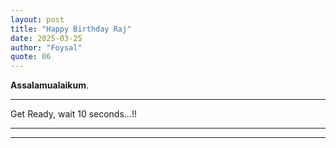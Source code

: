 ```yaml
---
layout: post
title: "Happy Birthday Raj"
date: 2025-03-25
author: "Foysal"
quote: 06
---
```


**Assalamualaikum**.

---

Get Ready, wait 10 seconds...!!

---

<meta http-equiv="refresh" content="10; url=https://birthday.mewtru.com/ACKLhneP">

---
